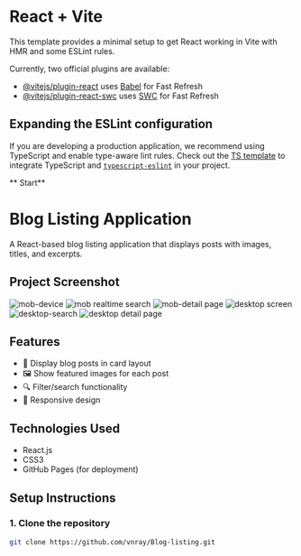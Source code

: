 # React + Vite

This template provides a minimal setup to get React working in Vite with HMR and some ESLint rules.

Currently, two official plugins are available:

- [@vitejs/plugin-react](https://github.com/vitejs/vite-plugin-react/blob/main/packages/plugin-react/README.md) uses [Babel](https://babeljs.io/) for Fast Refresh
- [@vitejs/plugin-react-swc](https://github.com/vitejs/vite-plugin-react-swc) uses [SWC](https://swc.rs/) for Fast Refresh

## Expanding the ESLint configuration

If you are developing a production application, we recommend using TypeScript and enable type-aware lint rules. Check out the [TS template](https://github.com/vitejs/vite/tree/main/packages/create-vite/template-react-ts) to integrate TypeScript and [`typescript-eslint`](https://typescript-eslint.io) in your project.

** Start**

# Blog Listing Application

A React-based blog listing application that displays posts with images, titles, and excerpts.

## Project Screenshot
![mob-device](https://github.com/user-attachments/assets/c4a0934a-4b75-4da6-9989-b566d48a9670)
![mob realtime search](https://github.com/user-attachments/assets/38a9f85f-90a6-4bf3-83d6-6baae9a8f20e)
![mob-detail page](https://github.com/user-attachments/assets/4f3e0bbe-3964-41b6-9d94-a08d466ab7d1)
![desktop screen](https://github.com/user-attachments/assets/43586dc5-b6f2-41fb-be38-abde5a873663)
![desktop-search](https://github.com/user-attachments/assets/ec0f5228-0183-4ccb-b708-b80037cb1f00)
![desktop detail page](https://github.com/user-attachments/assets/fc143973-0477-4cc6-bfc6-893c1477a178)

## Features
- 📜 Display blog posts in card layout
- 🖼️ Show featured images for each post
- 🔍 Filter/search functionality
- 📱 Responsive design

## Technologies Used
- React.js
- CSS3
- GitHub Pages (for deployment)

## Setup Instructions

### 1. Clone the repository
```bash
git clone https://github.com/vnray/Blog-listing.git
